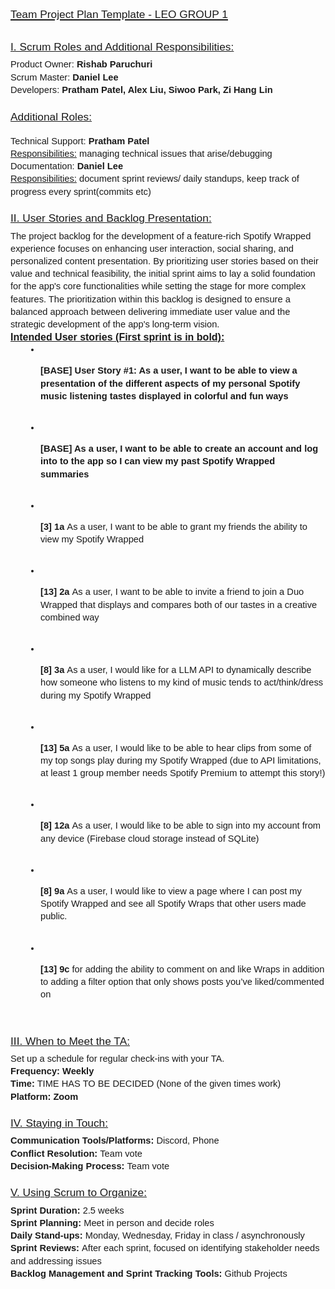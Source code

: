 <html>
<head>
</head>
<body>
<h1 dir="ltr" style="line-height:1.38;margin-top:16pt;margin-bottom:4pt;"><span style="font-family:verdana,geneva,sans-serif;"><u><strong><span id="docs-internal-guid-7334d097-7fff-4425-1635-afc1d4e451b3"><span style="font-size: 13pt; font-weight: 400; font-variant-numeric: normal; font-variant-east-asian: normal; font-variant-alternates: normal; font-variant-position: normal; vertical-align: baseline; white-space-collapse: preserve;">Team Project Plan Template - LEO GROUP 1</span></span></span></u></span></p></strong></u></span></h1>

<h3 dir="ltr" style="line-height:1.38;margin-top:16pt;margin-bottom:4pt;"><span style="font-family:verdana,geneva,sans-serif;"><u><strong><span id="docs-internal-guid-7334d097-7fff-4425-1635-afc1d4e451b3"><span style="font-size: 13pt; font-weight: 400; font-variant-numeric: normal; font-variant-east-asian: normal; font-variant-alternates: normal; font-variant-position: normal; vertical-align: baseline; white-space-collapse: preserve;">I. Scrum Roles and Additional Responsibilities:</span></span></strong></u></span></h3>

<p dir="ltr" style="line-height:1.38;margin-top:0pt;margin-bottom:0pt;"><span style="font-family:verdana,geneva,sans-serif;"><span id="docs-internal-guid-7334d097-7fff-4425-1635-afc1d4e451b3"><span style="font-size: 11pt; font-variant-numeric: normal; font-variant-east-asian: normal; font-variant-alternates: normal; font-variant-position: normal; vertical-align: baseline; white-space-collapse: preserve;">Product Owner: <strong>Rishab Paruchuri</strong></span></span></span></p>
<p dir="ltr" style="line-height:1.38;margin-top:0pt;margin-bottom:0pt;"><span style="font-family:verdana,geneva,sans-serif;"><span id="docs-internal-guid-7334d097-7fff-4425-1635-afc1d4e451b3"><span style="font-size: 11pt; font-variant-numeric: normal; font-variant-east-asian: normal; font-variant-alternates: normal; font-variant-position: normal; vertical-align: baseline; white-space-collapse: preserve;">Scrum Master: <strong>Daniel Lee</strong></span></span></span></p>



<p dir="ltr" style="line-height:1.38;margin-top:0pt;margin-bottom:0pt;"><span style="font-family:verdana,geneva,sans-serif;"><span id="docs-internal-guid-7334d097-7fff-4425-1635-afc1d4e451b3"><span style="font-size: 11pt; font-variant-numeric: normal; font-variant-east-asian: normal; font-variant-alternates: normal; font-variant-position: normal; vertical-align: baseline; white-space-collapse: preserve;">Developers: <strong>Pratham Patel, Alex Liu, Siwoo Park, Zi Hang Lin</strong></span></span></span></p>

<h3 dir="ltr" style="line-height:1.38;margin-top:16pt;margin-bottom:4pt;"><span style="font-family:verdana,geneva,sans-serif;"><u><strong><span id="docs-internal-guid-7334d097-7fff-4425-1635-afc1d4e451b3"><span style="font-size: 13pt; font-weight: 400; font-variant-numeric: normal; font-variant-east-asian: normal; font-variant-alternates: normal; font-variant-position: normal; vertical-align: baseline; white-space-collapse: preserve;">Additional Roles:</span></span></span></p></strong></u></span></h3>

<p dir="ltr" style="line-height:1.38;margin-top:0pt;margin-bottom:0pt;"><span style="font-family:verdana,geneva,sans-serif;"><span id="docs-internal-guid-7334d097-7fff-4425-1635-afc1d4e451b3"><span style="font-size: 11pt; font-variant-numeric: normal; font-variant-east-asian: normal; font-variant-alternates: normal; font-variant-position: normal; vertical-align: baseline; white-space-collapse: preserve;">Technical Support: <strong>Pratham Patel</strong></span></span></span></p>

<p dir="ltr" style="line-height:1.38;margin-top:0pt;margin-bottom:0pt;"><span style="font-family:verdana,geneva,sans-serif;"><span id="docs-internal-guid-7334d097-7fff-4425-1635-afc1d4e451b3"><span style="font-size: 11pt; font-variant-numeric: normal; font-variant-east-asian: normal; font-variant-alternates: normal; font-variant-position: normal; vertical-align: baseline; white-space-collapse: preserve;"><u>Responsibilities:</u> managing technical issues that arise/debugging</span></span></span></p>

<p dir="ltr" style="line-height:1.38;margin-top:0pt;margin-bottom:0pt;"><span style="font-family:verdana,geneva,sans-serif;"><span id="docs-internal-guid-7334d097-7fff-4425-1635-afc1d4e451b3"><span style="font-size: 11pt; font-variant-numeric: normal; font-variant-east-asian: normal; font-variant-alternates: normal; font-variant-position: normal; vertical-align: baseline; white-space-collapse: preserve;">Documentation: <strong>Daniel Lee</strong></span></span></span></p>

<p dir="ltr" style="line-height:1.38;margin-top:0pt;margin-bottom:0pt;"><span style="font-family:verdana,geneva,sans-serif;"><span id="docs-internal-guid-7334d097-7fff-4425-1635-afc1d4e451b3"><span style="font-size: 11pt; font-variant-numeric: normal; font-variant-east-asian: normal; font-variant-alternates: normal; font-variant-position: normal; vertical-align: baseline; white-space-collapse: preserve;"><u>Responsibilities:</u> document sprint reviews/ daily standups, keep track of progress every sprint(commits etc)</span></span></span></p>

<h3 dir="ltr" style="line-height:1.38;margin-top:16pt;margin-bottom:4pt;"><span style="font-family:verdana,geneva,sans-serif;"><u><span id="docs-internal-guid-7334d097-7fff-4425-1635-afc1d4e451b3"><span style="font-size: 13pt; font-weight: 400; font-variant-numeric: normal; font-variant-east-asian: normal; font-variant-alternates: normal; font-variant-position: normal; vertical-align: baseline; white-space-collapse: preserve;">II. User Stories and Backlog Presentation:</span></span></u></span></h3>

<p dir="ltr" style="line-height:1.38;margin-top:0pt;margin-bottom:0pt;"><span style="font-family:verdana,geneva,sans-serif;"><span id="docs-internal-guid-7334d097-7fff-4425-1635-afc1d4e451b3"><span style="font-size: 11pt; font-variant-numeric: normal; font-variant-east-asian: normal; font-variant-alternates: normal; font-variant-position: normal; vertical-align: baseline; white-space-collapse: preserve;">The project backlog for the development of a feature-rich Spotify Wrapped experience focuses on enhancing user interaction, social sharing, and personalized content presentation. By prioritizing user stories based on their value and technical feasibility, the initial sprint aims to lay a solid foundation for the app&#39;s core functionalities while setting the stage for more complex features. The prioritization within this backlog is designed to ensure a balanced approach between delivering immediate user value and the strategic development of the app&#39;s long-term vision.</span></span></span></p>

<p dir="ltr" style="line-height:1.38;margin-top:0pt;margin-bottom:0pt;"><span style="font-family:verdana,geneva,sans-serif;"><u><strong><span style="font-size:16px;"><span id="docs-internal-guid-7334d097-7fff-4425-1635-afc1d4e451b3"><span style="font-variant-numeric: normal; font-variant-east-asian: normal; font-variant-alternates: normal; font-variant-position: normal; vertical-align: baseline; white-space-collapse: preserve;">Intended User stories (First sprint is in bold):</span></span></span></strong></u></span></p>

<ul style="margin-top:0;margin-bottom:0;padding-inline-start:48px;">
	<li aria-level="1" dir="ltr" style="list-style-type: disc; font-size: 11pt; font-family: Arial, sans-serif; font-variant-numeric: normal; font-variant-east-asian: normal; font-variant-alternates: normal; font-variant-position: normal; vertical-align: baseline; white-space: pre;">
	<p dir="ltr" role="presentation" style="line-height:1.38;margin-top:0pt;margin-bottom:0pt;"><span style="font-family:verdana,geneva,sans-serif;"><span id="docs-internal-guid-7334d097-7fff-4425-1635-afc1d4e451b3"><span style="font-size: 11pt; font-weight: 700; font-variant-numeric: normal; font-variant-east-asian: normal; font-variant-alternates: normal; font-variant-position: normal; vertical-align: baseline; text-wrap: wrap;">[BASE] User Story #1: As a user, I want to be able to view a presentation of the different aspects of my personal Spotify music listening tastes displayed in colorful and fun ways</span></span></span></p>
	</li>
	<li aria-level="1" dir="ltr" style="list-style-type: disc; font-size: 11pt; font-family: Arial, sans-serif; font-variant-numeric: normal; font-variant-east-asian: normal; font-variant-alternates: normal; font-variant-position: normal; vertical-align: baseline; white-space: pre;">
	<p dir="ltr" role="presentation" style="line-height:1.38;margin-top:0pt;margin-bottom:0pt;"><span style="font-family:verdana,geneva,sans-serif;"><span id="docs-internal-guid-7334d097-7fff-4425-1635-afc1d4e451b3"><span style="font-size: 11pt; font-weight: 700; font-variant-numeric: normal; font-variant-east-asian: normal; font-variant-alternates: normal; font-variant-position: normal; vertical-align: baseline; text-wrap: wrap;">[BASE] As a user, I want to be able to create an account and log into to the app so I can view my past Spotify Wrapped summaries</span></span></span></p>
	</li>
	<li aria-level="1" dir="ltr" style="list-style-type: disc; font-size: 11pt; font-family: Arial, sans-serif; font-variant-numeric: normal; font-variant-east-asian: normal; font-variant-alternates: normal; font-variant-position: normal; vertical-align: baseline; white-space: pre;">
	<p dir="ltr" role="presentation" style="line-height:1.38;margin-top:0pt;margin-bottom:0pt;"><span style="font-family:verdana,geneva,sans-serif;"><span id="docs-internal-guid-7334d097-7fff-4425-1635-afc1d4e451b3"><span style="font-size: 11pt; font-weight: 700; font-variant-numeric: normal; font-variant-east-asian: normal; font-variant-alternates: normal; font-variant-position: normal; vertical-align: baseline; text-wrap: wrap;">[3] 1a </span><span style="font-size: 11pt; font-variant-numeric: normal; font-variant-east-asian: normal; font-variant-alternates: normal; font-variant-position: normal; vertical-align: baseline; text-wrap: wrap;">As a user, I want to be able to grant my friends the ability to view my Spotify Wrapped</span></span></span></p>
	</li>
	<li aria-level="1" dir="ltr" style="list-style-type: disc; font-size: 11pt; font-family: Arial, sans-serif; font-weight: 700; font-variant-numeric: normal; font-variant-east-asian: normal; font-variant-alternates: normal; font-variant-position: normal; vertical-align: baseline; white-space: pre;">
	<p dir="ltr" role="presentation" style="line-height:1.38;margin-top:0pt;margin-bottom:0pt;"><span style="font-family:verdana,geneva,sans-serif;"><span id="docs-internal-guid-7334d097-7fff-4425-1635-afc1d4e451b3"><span style="font-size: 11pt; font-variant-numeric: normal; font-variant-east-asian: normal; font-variant-alternates: normal; font-variant-position: normal; vertical-align: baseline; text-wrap: wrap;">[13] 2a </span><span style="font-size: 11pt; font-weight: 400; font-variant-numeric: normal; font-variant-east-asian: normal; font-variant-alternates: normal; font-variant-position: normal; vertical-align: baseline; text-wrap: wrap;">As a user, I want to be able to invite a friend to join a Duo Wrapped that displays and compares both of our tastes in a creative combined way</span></span></span></p>
	</li>
	<li aria-level="1" dir="ltr" style="list-style-type: disc; font-size: 11pt; font-family: Arial, sans-serif; font-weight: 700; font-variant-numeric: normal; font-variant-east-asian: normal; font-variant-alternates: normal; font-variant-position: normal; vertical-align: baseline; white-space: pre;">
	<p dir="ltr" role="presentation" style="line-height:1.38;margin-top:0pt;margin-bottom:0pt;"><span style="font-family:verdana,geneva,sans-serif;"><span id="docs-internal-guid-7334d097-7fff-4425-1635-afc1d4e451b3"><span style="font-size: 11pt; font-variant-numeric: normal; font-variant-east-asian: normal; font-variant-alternates: normal; font-variant-position: normal; vertical-align: baseline; text-wrap: wrap;">[8] 3a </span><span style="font-size: 11pt; font-weight: 400; font-variant-numeric: normal; font-variant-east-asian: normal; font-variant-alternates: normal; font-variant-position: normal; vertical-align: baseline; text-wrap: wrap;">As a user, I would like for a LLM API to dynamically describe how someone who listens to my kind of music tends to act/think/dress during my Spotify Wrapped</span></span></span></p>
	</li>
	<li aria-level="1" dir="ltr" style="list-style-type: disc; font-size: 11pt; font-family: Arial, sans-serif; font-weight: 700; font-variant-numeric: normal; font-variant-east-asian: normal; font-variant-alternates: normal; font-variant-position: normal; vertical-align: baseline; white-space: pre;">
	<p dir="ltr" role="presentation" style="line-height:1.38;margin-top:0pt;margin-bottom:0pt;"><span style="font-family:verdana,geneva,sans-serif;"><span id="docs-internal-guid-7334d097-7fff-4425-1635-afc1d4e451b3"><span style="font-size: 11pt; font-variant-numeric: normal; font-variant-east-asian: normal; font-variant-alternates: normal; font-variant-position: normal; vertical-align: baseline; text-wrap: wrap;">[13] 5a </span><span style="font-size: 11pt; font-weight: 400; font-variant-numeric: normal; font-variant-east-asian: normal; font-variant-alternates: normal; font-variant-position: normal; vertical-align: baseline; text-wrap: wrap;">As a user, I would like to be able to hear clips from some of my top songs play during my Spotify Wrapped (due to API limitations, at least 1 group member needs Spotify Premium to attempt this story!)</span></span></span></p>
	</li>
	<li aria-level="1" dir="ltr" style="list-style-type: disc; font-size: 11pt; font-family: Arial, sans-serif; font-weight: 700; font-variant-numeric: normal; font-variant-east-asian: normal; font-variant-alternates: normal; font-variant-position: normal; vertical-align: baseline; white-space: pre;">
	<p dir="ltr" role="presentation" style="line-height:1.38;margin-top:0pt;margin-bottom:0pt;"><span style="font-family:verdana,geneva,sans-serif;"><span id="docs-internal-guid-7334d097-7fff-4425-1635-afc1d4e451b3"><span style="font-size: 11pt; font-variant-numeric: normal; font-variant-east-asian: normal; font-variant-alternates: normal; font-variant-position: normal; vertical-align: baseline; text-wrap: wrap;">[8] 12a </span><span style="font-size: 11pt; font-weight: 400; font-variant-numeric: normal; font-variant-east-asian: normal; font-variant-alternates: normal; font-variant-position: normal; vertical-align: baseline; text-wrap: wrap;">As a user, I would like to be able to sign into my account from any device (Firebase cloud storage instead of SQLite)</span></span></span></p>
	</li>
	<li aria-level="1" dir="ltr" style="list-style-type: disc; font-size: 11pt; font-family: Arial, sans-serif; font-weight: 700; font-variant-numeric: normal; font-variant-east-asian: normal; font-variant-alternates: normal; font-variant-position: normal; vertical-align: baseline; white-space: pre;">
	<p dir="ltr" role="presentation" style="line-height:1.38;margin-top:0pt;margin-bottom:0pt;"><span style="font-family:verdana,geneva,sans-serif;"><span id="docs-internal-guid-7334d097-7fff-4425-1635-afc1d4e451b3"><span style="font-size: 11pt; font-variant-numeric: normal; font-variant-east-asian: normal; font-variant-alternates: normal; font-variant-position: normal; vertical-align: baseline; text-wrap: wrap;">[8] 9a </span><span style="font-size: 11pt; color: rgb(26, 25, 24); font-weight: 400; font-variant-numeric: normal; font-variant-east-asian: normal; font-variant-alternates: normal; font-variant-position: normal; vertical-align: baseline; text-wrap: wrap;">As a user, I would like to view a page where I can post my Spotify Wrapped and see all Spotify Wraps that other users made public.</span></span></span></p>
	</li>
	<li aria-level="1" dir="ltr" style="list-style-type: disc; font-size: 11pt; font-family: Arial, sans-serif; font-weight: 700; font-variant-numeric: normal; font-variant-east-asian: normal; font-variant-alternates: normal; font-variant-position: normal; vertical-align: baseline; white-space: pre;">
	<p dir="ltr" role="presentation" style="line-height:1.38;margin-top:0pt;margin-bottom:0pt;"><span style="font-family:verdana,geneva,sans-serif;"><span id="docs-internal-guid-7334d097-7fff-4425-1635-afc1d4e451b3"><span style="font-size: 11pt; font-variant-numeric: normal; font-variant-east-asian: normal; font-variant-alternates: normal; font-variant-position: normal; vertical-align: baseline; text-wrap: wrap;">[13] 9c </span><span style="font-size: 11pt; font-weight: 400; font-variant-numeric: normal; font-variant-east-asian: normal; font-variant-alternates: normal; font-variant-position: normal; vertical-align: baseline; text-wrap: wrap;">for adding the ability to comment on and like Wraps in addition to adding a filter option that only shows posts you&rsquo;ve liked/commented on</span></span></span></p>
	</li>
</ul>

<h3 dir="ltr" style="line-height:1.38;margin-top:16pt;margin-bottom:4pt;"><u><span style="font-family:verdana,geneva,sans-serif;"><span id="docs-internal-guid-7334d097-7fff-4425-1635-afc1d4e451b3"><span style="font-size: 13pt; font-weight: 400; font-variant-numeric: normal; font-variant-east-asian: normal; font-variant-alternates: normal; font-variant-position: normal; vertical-align: baseline; white-space-collapse: preserve;">III. When to Meet the TA:</span></span></span></u></h3>

<p dir="ltr" style="line-height:1.38;margin-top:0pt;margin-bottom:0pt;"><span style="font-family:verdana,geneva,sans-serif;"><span id="docs-internal-guid-7334d097-7fff-4425-1635-afc1d4e451b3"><span style="font-size: 11pt; font-variant-numeric: normal; font-variant-east-asian: normal; font-variant-alternates: normal; font-variant-position: normal; vertical-align: baseline; white-space-collapse: preserve;">Set up a schedule for regular check-ins with your TA.</span></span></span></p>

<p dir="ltr" style="line-height:1.38;margin-top:0pt;margin-bottom:0pt;"><span style="font-family:verdana,geneva,sans-serif;"><span id="docs-internal-guid-7334d097-7fff-4425-1635-afc1d4e451b3"><span style="font-size: 11pt; font-weight: 700; font-variant-numeric: normal; font-variant-east-asian: normal; font-variant-alternates: normal; font-variant-position: normal; vertical-align: baseline; white-space-collapse: preserve;">Frequency: Weekly</span></span></span></p>

<p dir="ltr" style="line-height:1.38;margin-top:0pt;margin-bottom:0pt;"><span style="font-family:verdana,geneva,sans-serif;"><span id="docs-internal-guid-7334d097-7fff-4425-1635-afc1d4e451b3"><span style="font-size: 11pt; font-weight: 700; font-variant-numeric: normal; font-variant-east-asian: normal; font-variant-alternates: normal; font-variant-position: normal; vertical-align: baseline; white-space-collapse: preserve;">Time:</span><span style="font-size: 11pt; font-variant-numeric: normal; font-variant-east-asian: normal; font-variant-alternates: normal; font-variant-position: normal; vertical-align: baseline; white-space-collapse: preserve;"> TIME HAS TO BE DECIDED (None of the given times work)</span></span></span></p>

<p dir="ltr" style="line-height:1.38;margin-top:0pt;margin-bottom:0pt;"><span style="font-family:verdana,geneva,sans-serif;"><span id="docs-internal-guid-7334d097-7fff-4425-1635-afc1d4e451b3"><span style="font-size: 11pt; font-weight: 700; font-variant-numeric: normal; font-variant-east-asian: normal; font-variant-alternates: normal; font-variant-position: normal; vertical-align: baseline; white-space-collapse: preserve;">Platform: Zoom</span></span></span></p>

<h3 dir="ltr" style="line-height:1.38;margin-top:16pt;margin-bottom:4pt;"><u><span style="font-family:verdana,geneva,sans-serif;"><span id="docs-internal-guid-7334d097-7fff-4425-1635-afc1d4e451b3"><span style="font-size: 13pt; font-weight: 400; font-variant-numeric: normal; font-variant-east-asian: normal; font-variant-alternates: normal; font-variant-position: normal; vertical-align: baseline; white-space-collapse: preserve;">IV. Staying in Touch:</span></span></span></u></h3>

<p dir="ltr" style="line-height:1.38;margin-top:0pt;margin-bottom:0pt;"><span style="font-family:verdana,geneva,sans-serif;"><span id="docs-internal-guid-7334d097-7fff-4425-1635-afc1d4e451b3"><span style="font-size: 11pt; font-weight: 700; font-variant-numeric: normal; font-variant-east-asian: normal; font-variant-alternates: normal; font-variant-position: normal; vertical-align: baseline; white-space-collapse: preserve;">Communication Tools/Platforms:</span><span style="font-size: 11pt; font-variant-numeric: normal; font-variant-east-asian: normal; font-variant-alternates: normal; font-variant-position: normal; vertical-align: baseline; white-space-collapse: preserve;"> Discord, Phone</span></span></span></p>

<p dir="ltr" style="line-height:1.38;margin-top:0pt;margin-bottom:0pt;"><span style="font-family:verdana,geneva,sans-serif;"><span id="docs-internal-guid-7334d097-7fff-4425-1635-afc1d4e451b3"><span style="font-size: 11pt; font-weight: 700; font-variant-numeric: normal; font-variant-east-asian: normal; font-variant-alternates: normal; font-variant-position: normal; vertical-align: baseline; white-space-collapse: preserve;">Conflict Resolution: </span><span style="font-size: 11pt; font-variant-numeric: normal; font-variant-east-asian: normal; font-variant-alternates: normal; font-variant-position: normal; vertical-align: baseline; white-space-collapse: preserve;">Team vote</span></span></span></p>

<p dir="ltr" style="line-height:1.38;margin-top:0pt;margin-bottom:0pt;"><span style="font-family:verdana,geneva,sans-serif;"><span id="docs-internal-guid-7334d097-7fff-4425-1635-afc1d4e451b3"><span style="font-size: 11pt; font-weight: 700; font-variant-numeric: normal; font-variant-east-asian: normal; font-variant-alternates: normal; font-variant-position: normal; vertical-align: baseline; white-space-collapse: preserve;">Decision-Making Process: </span><span style="font-size: 11pt; font-variant-numeric: normal; font-variant-east-asian: normal; font-variant-alternates: normal; font-variant-position: normal; vertical-align: baseline; white-space-collapse: preserve;">Team vote</span></span></span></p>

<h3 dir="ltr" style="line-height:1.38;margin-top:16pt;margin-bottom:4pt;"><u><span style="font-family:verdana,geneva,sans-serif;"><span id="docs-internal-guid-7334d097-7fff-4425-1635-afc1d4e451b3"><span style="font-size: 13pt; font-weight: 400; font-variant-numeric: normal; font-variant-east-asian: normal; font-variant-alternates: normal; font-variant-position: normal; vertical-align: baseline; white-space-collapse: preserve;">V. Using Scrum to Organize:</span></span></span></u></h3>

<p dir="ltr" style="line-height:1.38;margin-top:0pt;margin-bottom:0pt;"><span style="font-family:verdana,geneva,sans-serif;"><span id="docs-internal-guid-7334d097-7fff-4425-1635-afc1d4e451b3"><span style="font-size: 11pt; font-weight: 700; font-variant-numeric: normal; font-variant-east-asian: normal; font-variant-alternates: normal; font-variant-position: normal; vertical-align: baseline; white-space-collapse: preserve;">Sprint Duration: </span><span style="font-size: 11pt; font-variant-numeric: normal; font-variant-east-asian: normal; font-variant-alternates: normal; font-variant-position: normal; vertical-align: baseline; white-space-collapse: preserve;">2.5 weeks</span></span></span></p>

<p dir="ltr" style="line-height:1.38;margin-top:0pt;margin-bottom:0pt;"><span style="font-family:verdana,geneva,sans-serif;"><span id="docs-internal-guid-7334d097-7fff-4425-1635-afc1d4e451b3"><span style="font-size: 11pt; font-weight: 700; font-variant-numeric: normal; font-variant-east-asian: normal; font-variant-alternates: normal; font-variant-position: normal; vertical-align: baseline; white-space-collapse: preserve;">Sprint Planning:</span><span style="font-size: 11pt; font-variant-numeric: normal; font-variant-east-asian: normal; font-variant-alternates: normal; font-variant-position: normal; vertical-align: baseline; white-space-collapse: preserve;"> Meet in person and decide roles</span></span></span></p>

<p dir="ltr" style="line-height:1.38;margin-top:0pt;margin-bottom:0pt;"><span style="font-family:verdana,geneva,sans-serif;"><span id="docs-internal-guid-7334d097-7fff-4425-1635-afc1d4e451b3"><span style="font-size: 11pt; font-weight: 700; font-variant-numeric: normal; font-variant-east-asian: normal; font-variant-alternates: normal; font-variant-position: normal; vertical-align: baseline; white-space-collapse: preserve;">Daily Stand-ups: </span><span style="font-size: 11pt; font-variant-numeric: normal; font-variant-east-asian: normal; font-variant-alternates: normal; font-variant-position: normal; vertical-align: baseline; white-space-collapse: preserve;">Monday, Wednesday, Friday in class / asynchronously&nbsp;</span></span></span></p>

<p dir="ltr" style="line-height:1.38;margin-top:0pt;margin-bottom:0pt;"><span style="font-family:verdana,geneva,sans-serif;"><span id="docs-internal-guid-7334d097-7fff-4425-1635-afc1d4e451b3"><span style="font-size: 11pt; font-weight: 700; font-variant-numeric: normal; font-variant-east-asian: normal; font-variant-alternates: normal; font-variant-position: normal; vertical-align: baseline; white-space-collapse: preserve;">Sprint Reviews: </span><span style="font-size: 11pt; font-variant-numeric: normal; font-variant-east-asian: normal; font-variant-alternates: normal; font-variant-position: normal; vertical-align: baseline; white-space-collapse: preserve;">After each sprint, focused on identifying stakeholder needs and addressing issues</span></span></span></p>

<p dir="ltr" style="line-height:1.38;margin-top:0pt;margin-bottom:0pt;"><span style="font-family:verdana,geneva,sans-serif;"><span id="docs-internal-guid-7334d097-7fff-4425-1635-afc1d4e451b3"><span style="font-size: 11pt; font-weight: 700; font-variant-numeric: normal; font-variant-east-asian: normal; font-variant-alternates: normal; font-variant-position: normal; vertical-align: baseline; white-space-collapse: preserve;">Backlog Management and Sprint Tracking Tools: </span><span style="font-size: 11pt; font-variant-numeric: normal; font-variant-east-asian: normal; font-variant-alternates: normal; font-variant-position: normal; vertical-align: baseline; white-space-collapse: preserve;">Github Projects</span></span></span></p>

<div><br />
&nbsp;</div>
</body>
</html>
